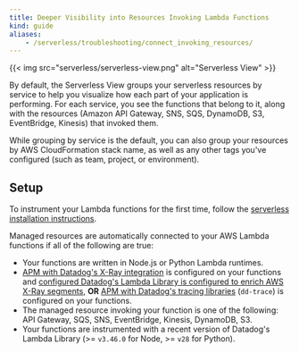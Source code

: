 ```yaml
---
title: Deeper Visibility into Resources Invoking Lambda Functions
kind: guide
aliases:
    - /serverless/troubleshooting/connect_invoking_resources/
---
```


{{< img src="serverless/serverless-view.png" alt="Serverless View" >}}

By default, the Serverless View groups your serverless resources by service to help you visualize how each part of your application is performing. For each service, you see the functions that belong to it, along with the resources (Amazon API Gateway, SNS, SQS, DynamoDB, S3, EventBridge, Kinesis) that invoked them. 

While grouping by service is the default, you can also group your resources by AWS CloudFormation stack name, as well as any other tags you've configured (such as team, project, or environment).

## Setup

To instrument your Lambda functions for the first time, follow the [serverless installation instructions][1].

Managed resources are automatically connected to your AWS Lambda functions if all of the following are true:
- Your functions are written in Node.js or Python Lambda runtimes.
- [APM with Datadog's X-Ray integration][2] is configured on your functions and [configured Datadog's Lambda Library is configured to enrich AWS X-Ray segments][3], **OR** [APM with Datadog's tracing libraries][2] (`dd-trace`) is configured on your functions.
- The managed resource invoking your function is one of the following: API Gateway, SQS, SNS, EventBridge, Kinesis, DynamoDB, S3.
- Your functions are instrumented with a recent version of Datadog's Lambda Library (>= `v3.46.0` for Node, >= `v28` for Python).

[1]: /serverless/installation
[2]: /serverless/distributed_tracing#choose-your-tracing-library
[3]: /integrations/amazon_xray/#enriching-xray-segments-with-datadog-libraries
